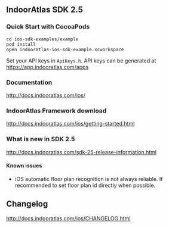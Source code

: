 ## IndoorAtlas SDK 2.5

### Quick Start with CocoaPods

```
cd ios-sdk-examples/example
pod install
open indooratlas-ios-sdk-example.xcworkspace
```

Set your API keys in `ApiKeys.h`. API keys can be generated at https://app.indooratlas.com/apps

### Documentation

http://docs.indooratlas.com/ios/

### IndoorAtlas Framework download

http://docs.indooratlas.com/ios/getting-started.html

### What is new in SDK 2.5

http://docs.indooratlas.com/sdk-25-release-information.html

#### Known issues

* iOS automatic floor plan recognition is not always reliable. If recommended to set floor plan id directly when possible.

## Changelog

http://docs.indooratlas.com/ios/CHANGELOG.html
